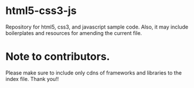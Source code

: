 # html5-css3-js
Repository for html5, css3, and javascript sample code.
Also, it may include boilerplates and resources for amending the current file.

# Note to contributors.
Please make sure to include only cdns of frameworks and libraries to the index file. Thank you!! 
